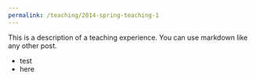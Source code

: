 ```yaml
---
permalink: /teaching/2014-spring-teaching-1
---
```


This is a description of a teaching experience. You can use markdown like any other post.

- test
- here
